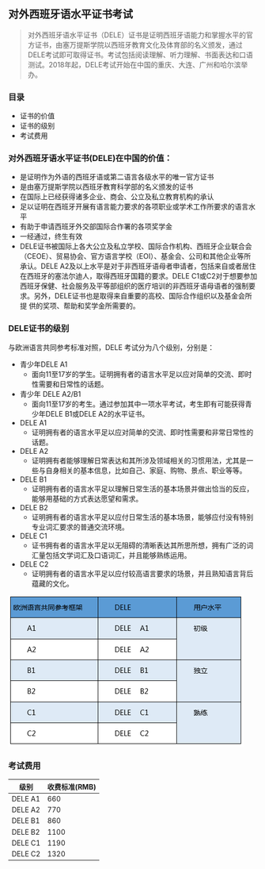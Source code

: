 ## 对外西班牙语水平证书考试

> 对外西班牙语水平证书（DELE）证书是证明西班牙语能力和掌握水平的官方证书，由塞万提斯学院以西班牙教育文化及体育部的名义颁发，通过DELE考试即可取得证书。考试包括阅读理解、听力理解、书面表达和口语测试。2018年起，DELE考试开始在中国的重庆、大连、广州和哈尔滨举办。

### 目录
* 证书的价值
* 证书的级别
* 考试费用

### 对外西班牙语水平证书(DELE)在中国的价值：
* 是证明作为外语的西班牙语或第二语言各级水平的唯一官方证书
* 是由塞万提斯学院以西班牙教育科学部的名义颁发的证书
* 在国际上已经获得诸多企业、商会、公立及私立教育机构的承认
* 足以证明在西班牙开展有语言能力要求的各项职业或学术工作所要求的语言水平
* 有助于申请西班牙外交部国际合作署的各项奖学金
* 一经通过，终生有效　　
* DELE证书被国际上各大公立及私立学校、国际合作机构、西班牙企业联合会（CEOE）、贸易协会、官方语言学校（EOI）、基金会、公司和其他企业等所承认。DELE A2及以上水平是对于非西班牙语母者申请者，包括来自或者居住在西班牙的塞法尔迪人，取得西班牙国籍的要求。DELE C1或C2对于想要参加西班牙保健、社会服务及平等部组织的医疗培训的非西班牙语母语者的强制要求。另外，DELE证书也是取得来自重要的高校、国际合作组织以及基金会所提 供的奖项、帮助和奖学金所需要的。　　

### DELE证书的级别

与欧洲语言共同参考标准对照，DELE 考试分为八个级别，分别是：

* 青少年DELE A1
    * 面向11至17岁的学生。证明拥有者的语言水平足以应对简单的交流、即时性需要和日常性的话题。
* 青少年 DELE A2/B1
    * 面向11至17岁的考生。通过参加其中一项水平考试，考生即有可能获得青少年DELE B1或DELE A2的水平证书。
* DELE A1
    * 证明拥有者的语言水平足以应对简单的交流、即时性需要和非常日常性的话题。
* DELE A2
    * 证明拥有者能够理解日常表达和其所涉及领域相关的习惯用法，尤其是一些与自身相关的基本信息，比如自己、家庭、购物、景点、职业等等。
* DELE B1
    * 证明拥有者的语言水平足以理解日常生活的基本场景并做出恰当的反应，能够用基础的方式表达愿望和需求。
* DELE B2
    * 证明拥有者的语言水平足以应付日常生活的基本场景，能够应付没有特别专业词汇要求的普通交流环境。
* DELE C1
    * 证书拥有者的语言水平足以无阻碍的清晰表达其所思所想，拥有广泛的词汇量包括文学词汇及口语词汇，并且能够熟练运用。
* DELE C2
    * 证明拥有者的语言水平足以应付较高语言要求的场景，并且熟知语言背后蕴藏的文化。

![images](images/DELE.png)

### 考试费用

级别 | 收费标准(RMB)
---|---
DELE A1 | 660
DELE A2 | 770
DELE B1 | 860
DELE B2 | 1100
DELE C1 | 1190
DELE C2 | 1320